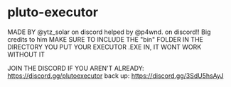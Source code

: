 # pluto-executor
MADE BY @ytz_solar on discord helped by @p4wnd. on discord!! Big credits to him
MAKE SURE TO INCLUDE THE "bin" FOLDER IN THE DIRECTORY YOU PUT YOUR EXECUTOR .EXE IN, IT WONT WORK WITHOUT IT

JOIN THE DISCORD IF YOU AREN'T ALREADY: https://discord.gg/plutoexecutor
back up: https://discord.gg/3SdU5hsAyJ
